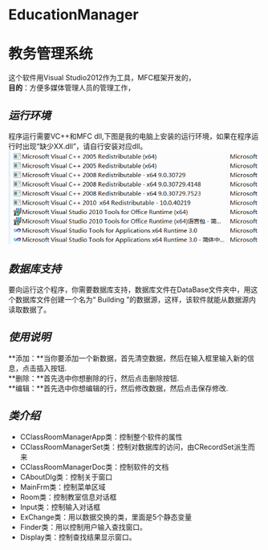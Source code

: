 ﻿# EducationManager

教务管理系统
=========================
这个软件用Visual Studio2012作为工具，MFC框架开发的，  
**目的**：方便多媒体管理人员的管理工作，


*运行环境*
-----------------------------------------
程序运行需要VC++和MFC dll,下图是我的电脑上安装的运行环境，如果在程序运行时出现“缺少XX.dll”，请自行安装对应dll。  
![runtimePIC](runtime.png)


*数据库支持*
-----------------------------------------
要向运行这个程序，你需要数据库支持，数据库文件在DataBase文件夹中，用这个数据库文件创建一个名为“ Building ”的数据源，这样，该软件就能从数据源内读取数据了。


*使用说明*
-----------------------------------------
**添加：**当你要添加一个新数据，首先清空数据，然后在输入框里输入新的信息，点击插入按钮.  
**删除：**首先选中你想删除的行，然后点击删除按钮.  
**编辑：**首先选中你想编辑的行，然后修改数据，然后点击保存修改.  

*类介绍*
-----------------------------------------
  * CClassRoomManagerApp类：控制整个软件的属性  
  * CClassRoomManagerSet类：控制对数据库的访问，由CRecordSet派生而来  
  * CClassRoomManagerDoc类：控制软件的文档  
  * CAboutDlg类：控制关于窗口  
  * MainFrm类：控制菜单区域  
  * Room类：控制教室信息对话框  
  * Input类：控制输入对话框  
  * ExChange类：用以数据交换的类，里面是5个静态变量  
  * Finder类：用以控制用户输入查找窗口。
  * Display类：控制查找结果显示窗口。
  


